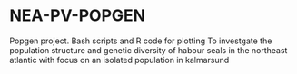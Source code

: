 # NEA-PV-POPGEN
Popgen project. Bash scripts and R code for plotting
To investgate the population structure and genetic diversity of habour seals in the northeast atlantic with focus on an isolated population in kalmarsund
